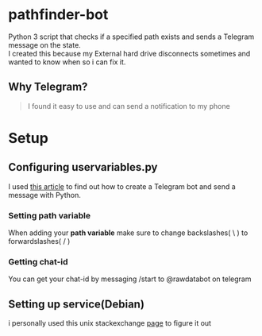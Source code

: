 # pathfinder-bot
Python 3 script that checks if a specified path exists and sends a Telegram message on the state.<br>
I created this because my External hard drive disconnects sometimes and wanted to know when so i can fix it.

## **Why Telegram?**
>I found it easy to use and can send a notification to my phone

# Setup

## **Configuring uservariables.py**
I used [this article](https://12ft.io/proxy?q=https%3A%2F%2Fmedium.com%2Fcodex%2Fusing-python-to-send-telegram-messages-in-3-simple-steps-419a8b5e5e2) to find out how to create a Telegram bot and send a message with Python.
### Setting path variable
When adding your **path variable** make sure to change backslashes( \ ) to forwardslashes( / )
### Getting chat-id
You can get your chat-id by messaging /start to @rawdatabot on telegram

## Setting up service(Debian)
i personally used this unix stackexchange [page](https://unix.stackexchange.com/questions/634410/start-python-script-at-startup) to figure it out
